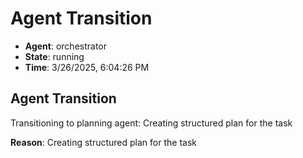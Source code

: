 # Agent Transition

- **Agent**: orchestrator
- **State**: running
- **Time**: 3/26/2025, 6:04:26 PM

## Agent Transition

Transitioning to planning agent: Creating structured plan for the task

**Reason**: Creating structured plan for the task

